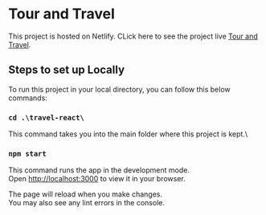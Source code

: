 # Tour and Travel 

This project is hosted on Netlify. CLick here to see the project live [Tour and Travel](https://focused-swanson-b44672.netlify.app).

## Steps to set up Locally 

To run this project in your local directory, you can follow this below commands:

### `cd .\travel-react\`

This command takes you into the main folder where this project is kept.\

### `npm start`

This command runs the app in the development mode.\
Open [http://localhost:3000](http://localhost:3000) to view it in your browser.

The page will reload when you make changes.\
You may also see any lint errors in the console.





